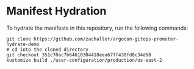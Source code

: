 # Manifest Hydration

To hydrate the manifests in this repository, run the following commands:

```shell
git clone https://github.com/zachaller/argocon-gitops-promoter-hydrate-demo
# cd into the cloned directory
git checkout 351c70ac7b64610304418eea67ff438fd0c34d68
kustomize build ./user-configuration/production/us-east-2
```
